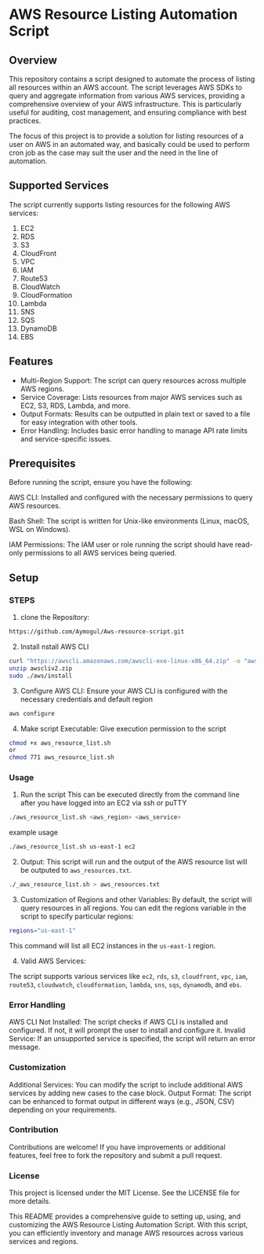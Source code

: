 # AWS Resource Listing Automation Script
## Overview
This repository contains a script designed to automate the process of listing all resources within an AWS account. The script leverages AWS SDKs to query and aggregate information from various AWS services, providing a comprehensive overview of your AWS infrastructure. This is particularly useful for auditing, cost management, and ensuring compliance with best practices.

The focus of this project is to provide a solution for listing resources of a user 
on AWS in an automated way, and basically could be used to perform cron job as the case may suit the user and the need in the line of automation.

## Supported Services
The script currently supports listing resources for the following AWS services:

1. EC2
2. RDS
3. S3
4. CloudFront
5. VPC
6. IAM
7. Route53
8. CloudWatch
9. CloudFormation
10. Lambda
11. SNS
12. SQS
13. DynamoDB
14. EBS

## Features
- Multi-Region Support: The script can query resources across multiple AWS regions.
- Service Coverage: Lists resources from major AWS services such as EC2, S3, RDS, Lambda, and more.
- Output Formats: Results can be outputted in plain text or saved to a file for easy integration with other tools.
- Error Handling: Includes basic error handling to manage API rate limits and service-specific issues.


## Prerequisites
Before running the script, ensure you have the following:

AWS CLI: Installed and configured with the necessary permissions to query AWS resources.

Bash Shell: The script is written for Unix-like environments (Linux, macOS, WSL on Windows).

IAM Permissions: The IAM user or role running the script should have read-only permissions to all AWS services being queried.

## Setup

### STEPS
1. clone the Repository:
```sh
https://github.com/Aymogul/Aws-resource-script.git
```

2. Install nstall AWS CLI
```sh
curl "https://awscli.amazonaws.com/awscli-exe-linux-x86_64.zip" -o "awscliv2.zip"
unzip awscliv2.zip
sudo ./aws/install
```
 
3. Configure AWS CLI:
Ensure your AWS CLI is configured with the necessary credentials and default region
```sh
aws configure
```

4. Make script Executable:
Give execution permission to the script
```sh
chmod +x aws_resource_list.sh
or 
chmod 771 aws_resource_list.sh
```

### Usage 
1. Run the script
This can be executed directly from the command line after you have logged into an EC2 via ssh or puTTY
```sh
./aws_resource_list.sh <aws_region> <aws_service>
```
example usage
```sh
./aws_resource_list.sh us-east-1 ec2
```
2. Output:
This script will run and the output of the AWS resource list will be outputed to `aws_resources.txt`.
```sh
./_aws_resource_list.sh > aws_resources.txt
```
3. Customization of Regions and other Variables:
By default, the script will query resources in all regions. You can edit the regions variable in the script to specify particular regions:
```sh
regions="us-east-1"
```
This command will list all EC2 instances in the `us-east-1` region.

4. Valid AWS Services:

The script supports various services like `ec2`, `rds`, `s3`, `cloudfront`, `vpc`, `iam`, `route53`, `cloudwatch`, `cloudformation`, `lambda`, `sns`, `sqs`, `dynamodb`, and `ebs`.
 
### Error Handling
AWS CLI Not Installed: The script checks if AWS CLI is installed and configured. If not, it will prompt the user to install and configure it.
Invalid Service: If an unsupported service is specified, the script will return an error message.

### Customization
Additional Services: You can modify the script to include additional AWS services by adding new cases to the case block.
Output Format: The script can be enhanced to format output in different ways (e.g., JSON, CSV) depending on your requirements.

### Contribution
Contributions are welcome! If you have improvements or additional features, feel free to fork the repository and submit a pull request.

### License
This project is licensed under the MIT License. See the LICENSE file for more details.

This README provides a comprehensive guide to setting up, using, and customizing the AWS Resource Listing Automation Script. With this script, you can efficiently inventory and manage AWS resources across various services and regions.


